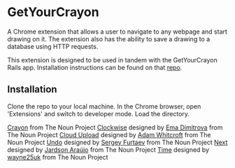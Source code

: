 # GetYourCrayon

A Chrome extension that allows a user to navigate to any webpage and start drawing on it. The extension also has the ability to save a drawing to a database using HTTP requests.

This extension is designed to be used in tandem with the GetYourCrayon Rails app. Installation instructions can be found on that [repo](https://github.com/ibarroladt/GetYourCrayon).

## Installation

Clone the repo to your local machine. In the Chrome browser, open 'Extensions' and switch to developer mode. Load the directory.

<a href="http://thenounproject.com/noun/crayon/#icon-No392" target="_blank">Crayon</a>  from The Noun Project
<a href="http://thenounproject.com/noun/clockwise/#icon-No10979" target="_blank">Clockwise</a> designed by <a href="http://thenounproject.com/sesisesi" target="_blank">Ema Dimitrova</a> from The Noun Project
<a href="http://thenounproject.com/noun/cloud-upload/#icon-No2633" target="_blank">Cloud Upload</a> designed by <a href="http://thenounproject.com/adamwhitcroft" target="_blank">Adam Whitcroft</a> from The Noun Project
<a href="http://thenounproject.com/noun/undo/#icon-No14157" target="_blank">Undo</a> designed by <a href="http://thenounproject.com/furtaev" target="_blank">Sergey Furtaev</a> from The Noun Project
<a href="http://thenounproject.com/noun/next/#icon-No8555" target="_blank">Next</a> designed by <a href="http://thenounproject.com/jardsonaraujo" target="_blank">Jardson Araújo</a> from The Noun Project
<a href="http://thenounproject.com/noun/time/#icon-No7383" target="_blank">Time</a> designed by <a href="http://thenounproject.com/Wayne25uk" target="_blank">wayne25uk</a> from The Noun Project
